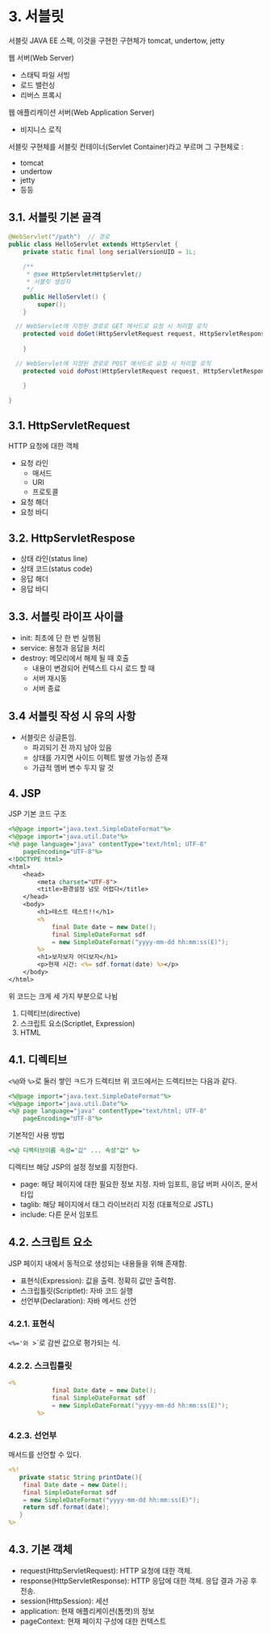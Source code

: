 # 3. 서블릿

서블릿 JAVA EE 스펙, 이것을 구현한 구현체가 tomcat, undertow, jetty

웹 서버(Web Server)

- 스태틱 파일 서빙
- 로드 밸런싱
- 리버스 프록시

웹 애플리캐이션 서버(Web Application Server)

- 비지니스 로직

서블릿 구현체를 서블릿 컨테이너(Servlet Container)라고 부르며
그 구현체로 :

- tomcat
- undertow
- jetty
- 등등

## 3.1. 서블릿 기본 골격

```java
@WebServlet("/path")  // 경로
public class HelloServlet extends HttpServlet {
	private static final long serialVersionUID = 1L;
       
    /**
     * @see HttpServlet#HttpServlet()
     * 서블릿 생성자
     */
    public HelloServlet() {
        super();
    }

  // WebServlet에 지정된 경로로 GET 메서드로 요청 시 처리할 로직
	protected void doGet(HttpServletRequest request, HttpServletResponse response) throws ServletException, IOException {
		
	}

  // WebServlet에 지정된 경로로 POST 메서드로 요청 시 처리할 로직
	protected void doPost(HttpServletRequest request, HttpServletResponse response) throws ServletException, IOException {

	}

}
```

## 3.1. HttpServletRequest

HTTP 요청에 대한 객체

- 요청 라인
  - 매서드
  - URI
  - 프로토콜
- 요청 해더
- 요청 바디

## 3.2. HttpServletRespose

- 상태 라인(status line)
 - 상태 코드(status code)
- 응답 해더
- 응답 바디

## 3.3. 서블릿 라이프 사이클

- init: 최초에 단 한 번 실행됨
- service: 용청과 응답을 처리
- destroy: 메모리에서 해제 될 때 호출
  - 내용이 변경되어 컨텍스트 다시 로드 할 때
  - 서버 재시동
  - 서버 종료

## 3.4 서블릿 작성 시 유의 사항

- 서블릿은 싱글톤임.
  - 파괴되기 전 까지 남아 있음
  - 상태를 가지면 사이드 이펙트 발생 가능성 존재
   - 가급적 멤버 변수 두지 말 것


## 4. JSP

JSP 기본 코드 구조

```jsp
<%@page import="java.text.SimpleDateFormat"%>
<%@page import="java.util.Date"%>
<%@ page language="java" contentType="text/html; UTF-8"
    pageEncoding="UTF-8"%>
<!DOCTYPE html>
<html>
	<head>
		<meta charset="UTF-8">
		<title>환경설정 넘모 어렵다</title>
	</head>
	<body>
		<h1>테스트 테스트!!</h1>
		<%
			final Date date = new Date();
			final SimpleDateFormat sdf
			= new SimpleDateFormat("yyyy-mm-dd hh:mm:ss(E)");
		%>
		<h1>보자보자 어디보자</h1>
		<p>현재 시간: <%= sdf.format(date) %></p>
	</body>
</html>
```

위 코드는 크게 세 가지 부분으로 나뉨

1. 디렉티브(directive)
2. 스크립트 요소(Scriptlet, Expression)
3. HTML

## 4.1. 디렉티브

`<%@`와 `%>`로 둘러 쌓인 ㅋ드가 드렉티브
위 코드에서는 드렉티브는 다음과 같다.

```jsp
<%@page import="java.text.SimpleDateFormat"%>
<%@page import="java.util.Date"%>
<%@ page language="java" contentType="text/html; UTF-8"
    pageEncoding="UTF-8"%>
```

기본적인 사용 방법

```jsp
<%@ 디렉티브이름 속성="값" ... 속성"값" %>
```

디렉티브 해당 JSP의 설정 정보를 지정한다.

- page: 해당 페이지에 대한 필요한 정보 지정. 자바 임포트, 응답 버퍼 사이즈, 문서 타입
- taglib: 해당 페이지에서 태그 라이브러리 지정 (대표적으로 JSTL)
- include: 다른 문서 임포트

## 4.2. 스크립트 요소

JSP 페이지 내에서 동적으로 생성되는 내용들을 위해 존재함.

- 표현식(Expression): 값을 출력. 정확히 값만 출력함.
- 스크립틀릿(Scriptlet): 자바 코드 실행
- 선언부(Declaration): 자바 메서드 선언

### 4.2.1. 표현식

`<%='와 `>`로 감싼 값으로 평가되는 식.

### 4.2.2. 스크립틀릿

```jsp
<%
			final Date date = new Date();
			final SimpleDateFormat sdf
			= new SimpleDateFormat("yyyy-mm-dd hh:mm:ss(E)");
		%>
```

### 4.2.3. 선언부

매서드를 선언할 수 있다.

```jsp
<%!
   private static String printDate(){
	final Date date = new Date();
	final SimpleDateFormat sdf
	= new SimpleDateFormat("yyyy-mm-dd hh:mm:ss(E)");
	return sdf.format(date);
   }
%>
```


## 4.3. 기본 객체

- request(HttpServletRequest): HTTP 요청에 대한 객체.
- response(HttpServletResponse): HTTP 응답에 대한 객체. 응답 결과 가공 후 전송.
- session(HttpSession): 세선
- application: 현재 애플리케이션(톰캣)의 정보
- pageContext: 현재 페이지 구성에 대한 컨텍스트

